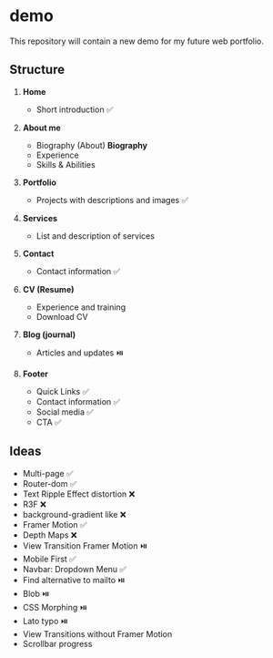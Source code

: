 # demo
This repository will contain a new demo for my future web portfolio.

## Structure

1. **Home**
   - Short introduction ✅

2. **About me**
   - Biography (About) **Biography**
   - Experience
   - Skills & Abilities

3. **Portfolio**
   - Projects with descriptions and images ✅

4. **Services**
   - List and description of services

5. **Contact**
   - Contact information ✅

6. **CV (Resume)**
   - Experience and training
   - Download CV

7. **Blog (journal)**
   - Articles and updates ⏯️
     
8. **Footer**
   - Quick Links ✅
   - Contact information ✅
   - Social media ✅
   - CTA ✅

## Ideas
 - Multi-page ✅
 - Router-dom ✅
 - Text Ripple Effect distortion ❌
 - R3F ❌
 - background-gradient like ❌
 - Framer Motion ✅
 - Depth Maps ❌
 - View Transition Framer Motion ⏯️
 - Mobile First ✅
 - Navbar: Dropdown Menu ✅
 - Find alternative to mailto ⏯️
 - Blob ⏯️
 - CSS Morphing ⏯️
 - Lato typo ⏯️
 - View Transitions without Framer Motion
 - Scrollbar progress
